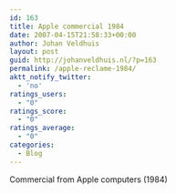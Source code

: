 ```yaml
---
id: 163
title: Apple commercial 1984
date: 2007-04-15T21:58:33+00:00
author: Johan Veldhuis
layout: post
guid: http://johanveldhuis.nl/?p=163
permalink: /apple-reclame-1984/
aktt_notify_twitter:
  - 'no'
ratings_users:
  - "0"
ratings_score:
  - "0"
ratings_average:
  - "0"
categories:
  - Blog
---
```

Commercial from Apple computers (1984)